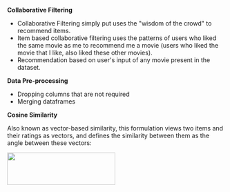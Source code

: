 **Collaborative Filtering**

- Collaborative Filtering simply put uses the "wisdom of the crowd" to recommend items.
- Item based collaborative filtering uses the patterns of users who liked the same movie as me to recommend me a movie (users who liked the movie that I like, also liked these other movies).
- Recommendation based on user's input of any movie present in the dataset.

**Data Pre-processing**
- Dropping columns that are not required
- Merging dataframes

**Cosine Similarity**

Also known as vector-based similarity, this formulation views two items and their ratings as vectors, and defines the similarity between them as the angle between these vectors:

<img align="left" width="250" height="75" src="https://github.com/abhilampard/Movie_Recommendation_Engine/raw/master/itembased-cosine.png">
